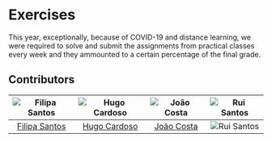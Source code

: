 # Exercises

This year, exceptionally, because of COVID-19 and distance learning, we were required to solve and submit the assignments from practical classes every week and they ammounted to a certain percentage of the final grade.

## Contributors

![Filipa Santos][filipa-pic] | ![Hugo Cardoso][hugo-pic] | ![João Costa][cunha-pic] | ![Rui Santos][ruca-pic]
:---: | :---: | :---: | :---:
[Filipa Santos][filipa] | [Hugo Cardoso][hugo] | [João Costa][cunha] | ![Rui Santos][ruca-pic]

[filipa]: https://github.com/fliper6
[filipa-pic]: https://github.com/fliper6.png?size=120
[hugo]: https://github.com/Abjiri
[hugo-pic]: https://github.com/Abjiri.png?size=120
[cunha]: https://github.com/Jcc20
[cunha-pic]: https://github.com/Jcc20.png?size=120
[ruca]: https://github.com/Santos-Rui
[ruca-pic]: https://github.com/Santos-Rui.png?size=120
